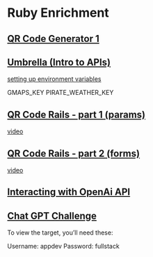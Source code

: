 # Ruby Enrichment

## [QR Code Generator 1](https://github.com/appdev-projects/qr-code-ruby)

## [Umbrella (Intro to APIs)](https://github.com/appdev-projects/umbrella)

[setting up environment variables](https://www.gitpod.io/docs/configure/projects/environment-variables#using-the-account-settings)

GMAPS_KEY
PIRATE_WEATHER_KEY

## [QR Code Rails - part 1 (params)](https://github.com/appdev-projects/qr-code-rails)

[video](https://illinois.zoom.us/rec/share/vWFXcyAIeqah95liEQbpRFWp_oM7jTbRwDCICwhTQUUQz-mDXHY5b4VY8dN3WySH.pTxskO8PFEG_cwoo)


## [QR Code Rails - part 2 (forms)](https://github.com/appdev-projects/qr-code-forms)

[video](https://illinois.zoom.us/rec/share/vWFXcyAIeqah95liEQbpRFWp_oM7jTbRwDCICwhTQUUQz-mDXHY5b4VY8dN3WySH.pTxskO8PFEG_cwoo)


## [Interacting with OpenAi API](https://gist.github.com/raghubetina/e9c872c1d286e81dad66949af5bcbe27)

## [Chat GPT Challenge](https://gist.github.com/raghubetina/63ea9855a0c4abc6ed3dab603a1a27e8)

To view the target, you’ll need these:

Username: appdev
Password: fullstack

